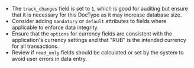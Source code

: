 - The `track_changes` field is set to `1`, which is good for auditing but ensure that it is necessary for this DocType as it may increase database size.
- Consider adding `mandatory` or `default` attributes to fields where applicable to enforce data integrity.
- Ensure that the `options` for currency fields are consistent with the application's currency settings and that "RUB" is the intended currency for all transactions.
- Review if `read_only` fields should be calculated or set by the system to avoid user errors in data entry.